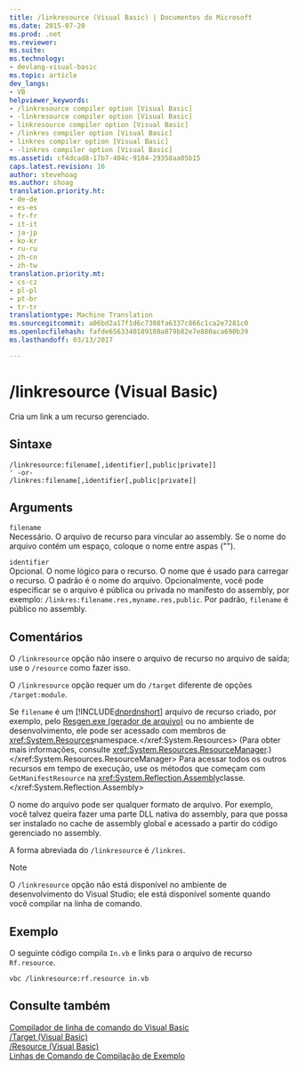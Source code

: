 ```yaml
---
title: /linkresource (Visual Basic) | Documentos do Microsoft
ms.date: 2015-07-20
ms.prod: .net
ms.reviewer: 
ms.suite: 
ms.technology:
- devlang-visual-basic
ms.topic: article
dev_langs:
- VB
helpviewer_keywords:
- /linkresource compiler option [Visual Basic]
- -linkresource compiler option [Visual Basic]
- linkresource compiler option [Visual Basic]
- /linkres compiler option [Visual Basic]
- linkres compiler option [Visual Basic]
- -linkres compiler option [Visual Basic]
ms.assetid: cf4dcad8-17b7-404c-9184-29358aa05b15
caps.latest.revision: 16
author: stevehoag
ms.author: shoag
translation.priority.ht:
- de-de
- es-es
- fr-fr
- it-it
- ja-jp
- ko-kr
- ru-ru
- zh-cn
- zh-tw
translation.priority.mt:
- cs-cz
- pl-pl
- pt-br
- tr-tr
translationtype: Machine Translation
ms.sourcegitcommit: a06bd2a17f1d6c7308fa6337c866c1ca2e7281c0
ms.openlocfilehash: fafde6563340189108a879b82e7e880aca690b39
ms.lasthandoff: 03/13/2017

---
```

# <a name="linkresource-visual-basic"></a>/linkresource (Visual Basic)
Cria um link a um recurso gerenciado.  
  
## <a name="syntax"></a>Sintaxe  
  
```  
/linkresource:filename[,identifier[,public|private]]  
' -or-  
/linkres:filename[,identifier[,public|private]]  
```  
  
## <a name="arguments"></a>Arguments  
 `filename`  
 Necessário. O arquivo de recurso para vincular ao assembly. Se o nome do arquivo contém um espaço, coloque o nome entre aspas ("").  
  
 `identifier`  
 Opcional. O nome lógico para o recurso. O nome que é usado para carregar o recurso. O padrão é o nome do arquivo. Opcionalmente, você pode especificar se o arquivo é pública ou privada no manifesto do assembly, por exemplo: `/linkres:filename.res,myname.res,public`. Por padrão, `filename` é público no assembly.  
  
## <a name="remarks"></a>Comentários  
 O `/linkresource` opção não insere o arquivo de recurso no arquivo de saída; use o `/resource` como fazer isso.  
  
 O `/linkresource` opção requer um do `/target` diferente de opções `/target:module`.  
  
 Se `filename` é um [!INCLUDE[dnprdnshort](../../../csharp/getting-started/includes/dnprdnshort_md.md)] arquivo de recurso criado, por exemplo, pelo [Resgen.exe (gerador de arquivo)](http://msdn.microsoft.com/library/8ef159de-b660-4bec-9213-c3fbc4d1c6f4) ou no ambiente de desenvolvimento, ele pode ser acessado com membros de <xref:System.Resources>namespace.</xref:System.Resources> (Para obter mais informações, consulte <xref:System.Resources.ResourceManager>.)</xref:System.Resources.ResourceManager> Para acessar todos os outros recursos em tempo de execução, use os métodos que começam com `GetManifestResource` na <xref:System.Reflection.Assembly>classe.</xref:System.Reflection.Assembly>  
  
 O nome do arquivo pode ser qualquer formato de arquivo. Por exemplo, você talvez queira fazer uma parte DLL nativa do assembly, para que possa ser instalado no cache de assembly global e acessado a partir do código gerenciado no assembly.  
  
 A forma abreviada do `/linkresource` é `/linkres`.  
  
> [!NOTE]
>  O `/linkresource` opção não está disponível no ambiente de desenvolvimento do Visual Studio; ele está disponível somente quando você compilar na linha de comando.  
  
## <a name="example"></a>Exemplo  
 O seguinte código compila `In.vb` e links para o arquivo de recurso `Rf.resource`.  
  
```  
vbc /linkresource:rf.resource in.vb  
```  
  
## <a name="see-also"></a>Consulte também  
 [Compilador de linha de comando do Visual Basic](../../../visual-basic/reference/command-line-compiler/index.md)   
 [/Target (Visual Basic)](../../../visual-basic/reference/command-line-compiler/target.md)   
 [/Resource (Visual Basic)](../../../visual-basic/reference/command-line-compiler/resource.md)   
 [Linhas de Comando de Compilação de Exemplo](../../../visual-basic/reference/command-line-compiler/sample-compilation-command-lines.md)
